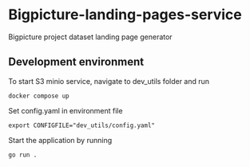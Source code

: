 # Bigpicture-landing-pages-service
Bigpicture project dataset landing page generator


## Development environment

To start S3 minio service, navigate to dev_utils folder and run

```
docker compose up
```

Set config.yaml in environment file

```
export CONFIGFILE="dev_utils/config.yaml"
```

Start the application by running
```
go run .
```
